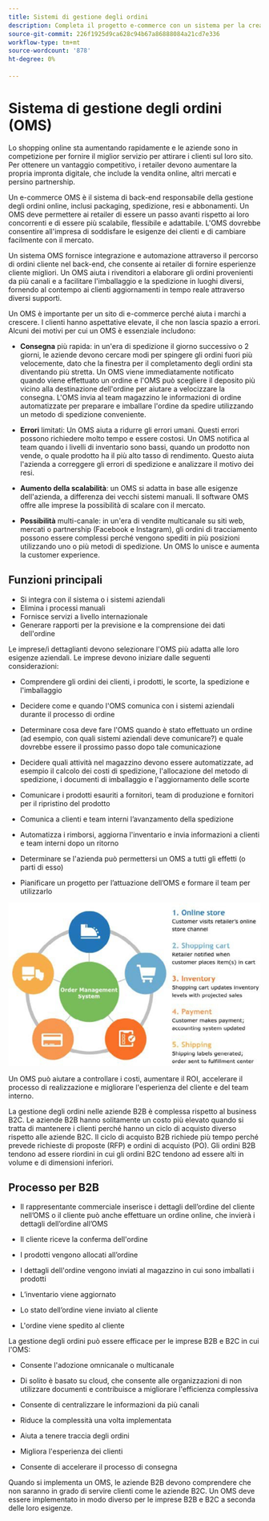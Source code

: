 ```yaml
---
title: Sistemi di gestione degli ordini
description: Completa il progetto e-commerce con un sistema per la creazione di pacchetti, la spedizione e i resi.
source-git-commit: 226f1925d9ca628c94b67a86888084a21cd7e336
workflow-type: tm+mt
source-wordcount: '878'
ht-degree: 0%

---
```



# Sistema di gestione degli ordini (OMS)

Lo shopping online sta aumentando rapidamente e le aziende sono in competizione per fornire il miglior servizio per attirare i clienti sul loro sito. Per ottenere un vantaggio competitivo, i retailer devono aumentare la propria impronta digitale, che include la vendita online, altri mercati e persino partnership.

Un e-commerce OMS è il sistema di back-end responsabile della gestione degli ordini online, inclusi packaging, spedizione, resi e abbonamenti. Un OMS deve permettere ai retailer di essere un passo avanti rispetto ai loro concorrenti e di essere più scalabile, flessibile e adattabile. L&#39;OMS dovrebbe consentire all&#39;impresa di soddisfare le esigenze dei clienti e di cambiare facilmente con il mercato.

Un sistema OMS fornisce integrazione e automazione attraverso il percorso di ordini cliente nel back-end, che consente ai retailer di fornire esperienze cliente migliori. Un OMS aiuta i rivenditori a elaborare gli ordini provenienti da più canali e a facilitare l&#39;imballaggio e la spedizione in luoghi diversi, fornendo al contempo ai clienti aggiornamenti in tempo reale attraverso diversi supporti.

Un OMS è importante per un sito di e-commerce perché aiuta i marchi a crescere. I clienti hanno aspettative elevate, il che non lascia spazio a errori. Alcuni dei motivi per cui un OMS è essenziale includono:

- **Consegna** più rapida: in un&#39;era di spedizione il giorno successivo o 2 giorni, le aziende devono cercare modi per spingere gli ordini fuori più velocemente, dato che la finestra per il completamento degli ordini sta diventando più stretta. Un OMS viene immediatamente notificato quando viene effettuato un ordine e l&#39;OMS può scegliere il deposito più vicino alla destinazione dell&#39;ordine per aiutare a velocizzare la consegna. L&#39;OMS invia al team magazzino le informazioni di ordine automatizzate per preparare e imballare l&#39;ordine da spedire utilizzando un metodo di spedizione conveniente.

- **Errori** limitati: Un OMS aiuta a ridurre gli errori umani. Questi errori possono richiedere molto tempo e essere costosi. Un OMS notifica al team quando i livelli di inventario sono bassi, quando un prodotto non vende, o quale prodotto ha il più alto tasso di rendimento. Questo aiuta l&#39;azienda a correggere gli errori di spedizione e analizzare il motivo dei resi.

- **Aumento della scalabilità**: un OMS si adatta in base alle esigenze dell&#39;azienda, a differenza dei vecchi sistemi manuali. Il software OMS offre alle imprese la possibilità di scalare con il mercato.

- **Possibilità** multi-canale: in un&#39;era di vendite multicanale su siti web, mercati o partnership (Facebook e Instagram), gli ordini di tracciamento possono essere complessi perché vengono spediti in più posizioni utilizzando uno o più metodi di spedizione. Un OMS lo unisce e aumenta la customer experience.

## Funzioni principali

- Si integra con il sistema o i sistemi aziendali
- Elimina i processi manuali
- Fornisce servizi a livello internazionale
- Generare rapporti per la previsione e la comprensione dei dati dell&#39;ordine

Le imprese/i dettaglianti devono selezionare l&#39;OMS più adatta alle loro esigenze aziendali. Le imprese devono iniziare dalle seguenti considerazioni:

- Comprendere gli ordini dei clienti, i prodotti, le scorte, la spedizione e l&#39;imballaggio

- Decidere come e quando l&#39;OMS comunica con i sistemi aziendali durante il processo di ordine

- Determinare cosa deve fare l&#39;OMS quando è stato effettuato un ordine (ad esempio, con quali sistemi aziendali deve comunicare?) e quale dovrebbe essere il prossimo passo dopo tale comunicazione

- Decidere quali attività nel magazzino devono essere automatizzate, ad esempio il calcolo dei costi di spedizione, l&#39;allocazione del metodo di spedizione, i documenti di imballaggio e l&#39;aggiornamento delle scorte

- Comunicare i prodotti esauriti a fornitori, team di produzione e fornitori per il ripristino del prodotto

- Comunica a clienti e team interni l’avanzamento della spedizione

- Automatizza i rimborsi, aggiorna l&#39;inventario e invia informazioni a clienti e team interni dopo un ritorno

- Determinare se l&#39;azienda può permettersi un OMS a tutti gli effetti (o parti di esso)

- Pianificare un progetto per l’attuazione dell’OMS e formare il team per utilizzarlo

![Diagramma del sistema di gestione degli ordini](../../assets/playbooks/order-management-system.png)

Un OMS può aiutare a controllare i costi, aumentare il ROI, accelerare il processo di realizzazione e migliorare l&#39;esperienza del cliente e del team interno.

La gestione degli ordini nelle aziende B2B è complessa rispetto al business B2C. Le aziende B2B hanno solitamente un costo più elevato quando si tratta di mantenere i clienti perché hanno un ciclo di acquisto diverso rispetto alle aziende B2C. Il ciclo di acquisto B2B richiede più tempo perché prevede richieste di proposte (RFP) e ordini di acquisto (PO). Gli ordini B2B tendono ad essere riordini in cui gli ordini B2C tendono ad essere alti in volume e di dimensioni inferiori.

## Processo per B2B

- Il rappresentante commerciale inserisce i dettagli dell’ordine del cliente nell’OMS o il cliente può anche effettuare un ordine online, che invierà i dettagli dell’ordine all’OMS

- Il cliente riceve la conferma dell&#39;ordine

- I prodotti vengono allocati all’ordine

- I dettagli dell&#39;ordine vengono inviati al magazzino in cui sono imballati i prodotti

- L’inventario viene aggiornato

- Lo stato dell’ordine viene inviato al cliente

- L&#39;ordine viene spedito al cliente

La gestione degli ordini può essere efficace per le imprese B2B e B2C in cui l&#39;OMS:

- Consente l&#39;adozione omnicanale o multicanale

- Di solito è basato su cloud, che consente alle organizzazioni di non utilizzare documenti e contribuisce a migliorare l&#39;efficienza complessiva

- Consente di centralizzare le informazioni da più canali

- Riduce la complessità una volta implementata

- Aiuta a tenere traccia degli ordini

- Migliora l&#39;esperienza dei clienti

- Consente di accelerare il processo di consegna

Quando si implementa un OMS, le aziende B2B devono comprendere che non saranno in grado di servire clienti come le aziende B2C. Un OMS deve essere implementato in modo diverso per le imprese B2B e B2C a seconda delle loro esigenze.

